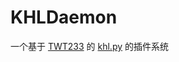 # KHLDaemon

一个基于 [TWT233](https://github.com/TWT233) 的 [khl.py](https://github.com/TWT233/khl.py) 的插件系统

